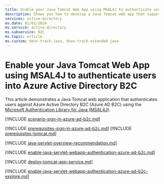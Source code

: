 ```yaml
---
title: Enable your Java Tomcat Web App using MSAL4J to authenticate users into Azure Active Directory B2C
description: Shows you how to develop a Java Tomcat web app that supports sign-in by Azure Active Directory B2C.
services: active-directory
ms.date: 01/01/2024
ms.service: active-directory
ms.subservice: B2C
ms.topic: article
ms.custom: devx-track-java, devx-track-extended-java
---
```


# Enable your  Java Tomcat Web App using MSAL4J to authenticate users into Azure Active Directory B2C

This article demonstrates a Java Tomcat web application that authenticates users against Azure Active Directory B2C (Azure AD B2C) using the [Microsoft Authentication Library for Java (MSAL4J)](https://github.com/AzureAD/microsoft-authentication-library-for-java).

[!INCLUDE [scenario-sign-in-azure-ad-b2c.md](includes/scenario-sign-in-azure-ad-b2c.md)]

[!INCLUDE [prerequisites-sign-in-azure-ad-b2c.md](includes/prerequisites-sign-in-azure-ad-b2c.md)]
[!INCLUDE [prerequisites-tomcat.md](includes/prerequisites-tomcat.md)]

[!INCLUDE [java-servlet-overview-recommendation.md](includes/java-servlet-overview-recommendation.md)]

[!INCLUDE [enable-java-servlet-webapp-authentication-azure-ad-b2c.md](includes/enable-java-servlet-webapp-authentication-azure-ad-b2c.md)]

[!INCLUDE [deploy-tomcat-app-service.md](includes/deploy-tomcat-app-service.md)]

[!INCLUDE [enable-java-servlet-webapp-authentication-azure-ad-b2c-explore.md](includes/enable-java-servlet-webapp-authentication-azure-ad-b2c-explore.md)]
